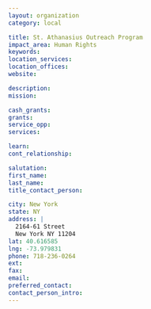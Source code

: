 ```yaml
---
layout: organization
category: local

title: St. Athanasius Outreach Program
impact_area: Human Rights
keywords: 
location_services: 
location_offices: 
website: 

description: 
mission: 

cash_grants: 
grants: 
service_opp: 
services: 

learn: 
cont_relationship: 

salutation: 
first_name: 
last_name: 
title_contact_person: 

city: New York
state: NY
address: |
  2164-61 Street  
  New York NY 11204
lat: 40.616585
lng: -73.979831
phone: 718-236-0264
ext: 
fax: 
email: 
preferred_contact: 
contact_person_intro: 
---
```

